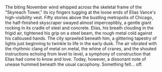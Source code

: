 The biting November wind whipped across the skeletal frame of the "Skyreach Tower," its icy fingers tugging at the loose ends of Elias Vance's high-visibility vest. Fifty stories above the bustling metropolis of Chicago, the half-finished skyscraper swayed almost imperceptibly, a gentle giant rocking in its cradle of steel and concrete. Elias, his breath clouding in the frigid air, tightened his grip on a steel beam, the rough metal cold against his calloused hands.  The city sprawled beneath him, a glittering tapestry of lights just beginning to twinkle to life in the early dusk. The air vibrated with the rhythmic clang of metal on metal, the whine of cranes, and the shouted instructions echoing from level to level, a symphony of construction that Elias had come to know and love.  Today, however, a dissonant note of unease hummed beneath the usual cacophony.  Something felt… off.
